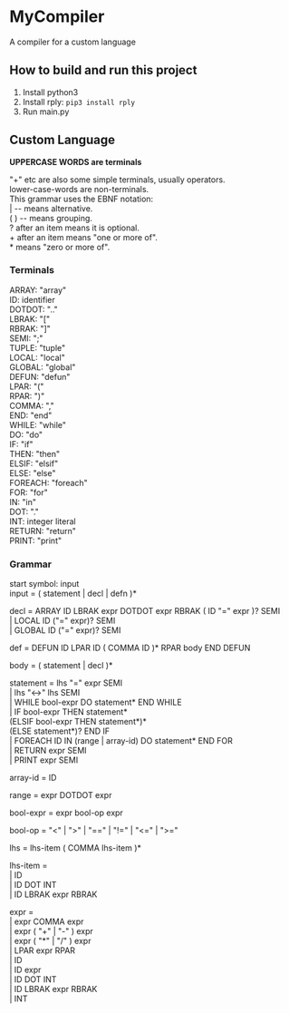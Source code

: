 # MyCompiler
A compiler for a custom language

## How to build and run this project
1. Install python3
2. Install rply: `pip3 install rply`
3. Run main.py

## Custom Language
**UPPERCASE WORDS are terminals**

"+" etc are also some simple terminals, usually operators.  
lower-case-words are non-terminals.  
This grammar uses the EBNF notation:  
| -- means alternative.  
( ) -- means grouping.  
? after an item  means it is optional.  
\+ after an item  means "one or more of".  
\* means "zero or more of".  

### Terminals  
ARRAY: "array"  
ID: identifier  
DOTDOT: ".."  
LBRAK: "["  
RBRAK: "]"  
SEMI: ";"  
TUPLE: "tuple"  
LOCAL: "local"  
GLOBAL: "global"  
DEFUN: "defun"  
LPAR: "("  
RPAR: ")"  
COMMA: ","  
END: "end"  
WHILE: "while"  
DO: "do"  
IF: "if"  
THEN: "then"  
ELSIF: "elsif"  
ELSE: "else"  
FOREACH: "foreach"  
FOR: "for"  
IN: "in"  
DOT: "."  
INT: integer literal  
RETURN: "return"  
PRINT: "print"  

### Grammar

start symbol: input  
input = ( statement | decl | defn )*  

decl = ARRAY ID LBRAK expr DOTDOT expr RBRAK ( ID "=" expr )? SEMI  
| LOCAL ID ("=" expr)? SEMI  
| GLOBAL ID ("=" expr)? SEMI  

def = DEFUN ID LPAR ID ( COMMA ID )* RPAR body END DEFUN  

body = ( statement | decl )*  

statement = lhs "=" expr SEMI  
          | lhs "<->" lhs SEMI  
	  | WHILE bool-expr  DO statement* END WHILE  
	  | IF bool-expr THEN statement*  
	    (ELSIF bool-expr THEN statement*)*  
	    (ELSE statement*)? END IF  
	  | FOREACH ID IN (range | array-id) DO statement* END FOR  
	  | RETURN expr SEMI  
	  | PRINT expr SEMI  
	  
array-id = ID  

range = expr DOTDOT expr  

bool-expr = expr bool-op expr  

bool-op = "<" | ">" | "==" | "!=" | "<=" | ">="  

lhs =  lhs-item ( COMMA lhs-item )*  

lhs-item =  
    | ID  
    | ID DOT INT  
    | ID LBRAK expr RBRAK  
    
expr =  
    | expr COMMA expr  
    | expr ( "+" | "-" ) expr  
    | expr ( "\*" | "/" ) expr  
    | LPAR expr RPAR  
    | ID  
    | ID expr  
    | ID DOT INT  
    | ID LBRAK expr RBRAK  
    | INT
